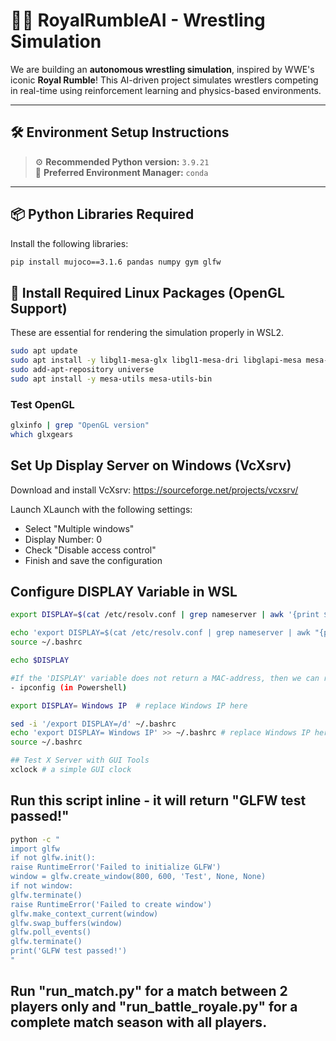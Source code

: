 # 🤼‍♂️ RoyalRumbleAI - Wrestling Simulation

We are building an **autonomous wrestling simulation**, inspired by WWE's iconic **Royal Rumble**! This AI-driven project simulates wrestlers competing in real-time using reinforcement learning and physics-based environments.

---

## 🛠 Environment Setup Instructions

> ⚙️ **Recommended Python version:** `3.9.21`  
> 🐍 **Preferred Environment Manager:** `conda`

---

## 📦 Python Libraries Required

Install the following libraries:

```bash
pip install mujoco==3.1.6 pandas numpy gym glfw
```

## 🧱 Install Required Linux Packages (OpenGL Support)
These are essential for rendering the simulation properly in WSL2.
```bash
sudo apt update
sudo apt install -y libgl1-mesa-glx libgl1-mesa-dri libglapi-mesa mesa-utils
sudo add-apt-repository universe
sudo apt install -y mesa-utils mesa-utils-bin
```

### Test OpenGL
```bash
glxinfo | grep "OpenGL version"
which glxgears
```

## Set Up Display Server on Windows (VcXsrv)
Download and install VcXsrv:
https://sourceforge.net/projects/vcxsrv/

Launch XLaunch with the following settings:
- Select "Multiple windows"
- Display Number: 0
- Check "Disable access control"
- Finish and save the configuration

## Configure DISPLAY Variable in WSL
```bash
export DISPLAY=$(cat /etc/resolv.conf | grep nameserver | awk '{print $2}'):0

echo 'export DISPLAY=$(cat /etc/resolv.conf | grep nameserver | awk "{print \$2}"):0' >> ~/.bashrc
source ~/.bashrc

echo $DISPLAY

#If the 'DISPLAY' variable does not return a MAC-address, then we can replace it with Windows IP 
- ipconfig (in Powershell)

export DISPLAY= Windows IP  # replace Windows IP here

sed -i '/export DISPLAY=/d' ~/.bashrc
echo 'export DISPLAY= Windows IP' >> ~/.bashrc # replace Windows IP here
source ~/.bashrc

## Test X Server with GUI Tools
xclock # a simple GUI clock
```

## Run this script inline - it will return "GLFW test passed!"
```bash
python -c "
import glfw
if not glfw.init():
raise RuntimeError('Failed to initialize GLFW')
window = glfw.create_window(800, 600, 'Test', None, None)
if not window:
glfw.terminate()
raise RuntimeError('Failed to create window')
glfw.make_context_current(window)
glfw.swap_buffers(window)
glfw.poll_events()
glfw.terminate()
print('GLFW test passed!')
"
```

## Run "run_match.py" for a match between 2 players only and "run_battle_royale.py" for a complete match season with all players.

